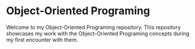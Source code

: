 # Object-Oriented Programing
Welcome to my Object-Oriented Programing repository. This repository showcases my work with the Object-Oriented Programing concepts during my first encounter with them.
